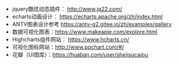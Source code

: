 -  jquery酷炫动态插件： http://www.jq22.com/
- echarts动画设计： https://echarts.apache.org/zh/index.html
- ANTV图表设计参考 https://antv-g2.gitee.io/zh/examples/gallery
- 数据可视化图表：https://www.makeapie.com/explore.html
- Highcharts组件网站： https://www.hcharts.cn/
- 可视化图标网站：http://www.ppchart.com/#/
- 花瓣（UI图库）：https://huaban.com/user/shejisucaipu
